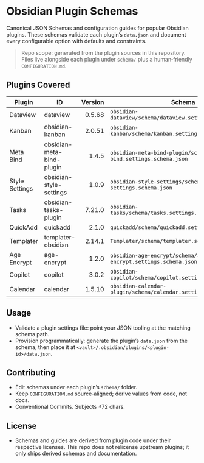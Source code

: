 # Obsidian Plugin Schemas

Canonical JSON Schemas and configuration guides for popular Obsidian plugins. These schemas validate each plugin’s `data.json` and document every configurable option with defaults and constraints.

> Repo scope: generated from the plugin sources in this repository. Files live alongside each plugin under `schema/` plus a human‑friendly `CONFIGURATION.md`.

## Plugins Covered

| Plugin | ID | Version | Schema | Guide |
|---|---|---:|---|---|
| Dataview | dataview | 0.5.68 | `obsidian-dataview/schema/dataview.settings.schema.json` | `obsidian-dataview/CONFIGURATION.md` |
| Kanban | obsidian-kanban | 2.0.51 | `obsidian-kanban/schema/kanban.settings.schema.json` | `obsidian-kanban/CONFIGURATION.md` |
| Meta Bind | obsidian-meta-bind-plugin | 1.4.5 | `obsidian-meta-bind-plugin/schema/meta-bind.settings.schema.json` | `obsidian-meta-bind-plugin/CONFIGURATION.md` |
| Style Settings | obsidian-style-settings | 1.0.9 | `obsidian-style-settings/schema/style-settings.schema.json` | `obsidian-style-settings/CONFIGURATION.md` |
| Tasks | obsidian-tasks-plugin | 7.21.0 | `obsidian-tasks/schema/tasks.settings.schema.json` | `obsidian-tasks/CONFIGURATION.md` |
| QuickAdd | quickadd | 2.1.0 | `quickadd/schema/quickadd.settings.schema.json` | `quickadd/CONFIGURATION.md` |
| Templater | templater-obsidian | 2.14.1 | `Templater/schema/templater.settings.schema.json` | `Templater/CONFIGURATION.md` |
| Age Encrypt | age-encrypt | 1.2.0 | `obsidian-age-encrypt/schema/age-encrypt.settings.schema.json` | `obsidian-age-encrypt/CONFIGURATION.md` |
| Copilot | copilot | 3.0.2 | `obsidian-copilot/schema/copilot.settings.schema.json` | `obsidian-copilot/CONFIGURATION.md` |
| Calendar | calendar | 1.5.10 | `obsidian-calendar-plugin/schema/calendar.settings.schema.json` | `obsidian-calendar-plugin/CONFIGURATION.md` |

## Usage
- Validate a plugin settings file: point your JSON tooling at the matching schema path.
- Provision programmatically: generate the plugin’s `data.json` from the schema, then place it at `<vault>/.obsidian/plugins/<plugin-id>/data.json`.

## Contributing
- Edit schemas under each plugin’s `schema/` folder.
- Keep `CONFIGURATION.md` source‑aligned; derive values from code, not docs.
- Conventional Commits. Subjects ≤72 chars.

## License
- Schemas and guides are derived from plugin code under their respective licenses. This repo does not relicense upstream plugins; it only ships derived schemas and documentation.
